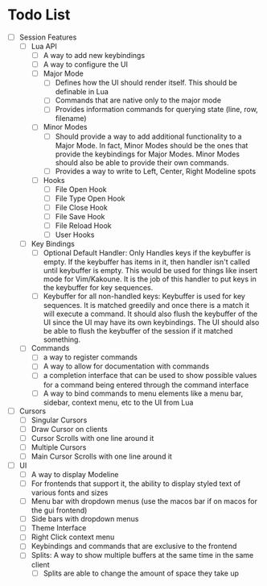 
# Todo List
- [ ] Session Features
	- [ ] Lua API
		- [ ] A way to add new keybindings
		- [ ] A way to configure the UI
		- [ ] Major Mode
			- [ ] Defines how the UI should render itself. This should be definable in Lua
			- [ ] Commands that are native only to the major mode
			- [ ] Provides information commands for querying state (line, row, filename)
		- [ ] Minor Modes
			- [ ] Should provide a way to add additional functionality to a Major Mode. In fact, Minor Modes should be the ones that provide the keybindings for Major Modes. Minor Modes should also be able to provide their own commands.
			- [ ] Provides a way to write to Left, Center, Right Modeline spots
		- [ ] Hooks
			- [ ] File Open Hook
			- [ ] File Type Open Hook
			- [ ] File Close Hook
			- [ ] File Save Hook
			- [ ] File Reload Hook
			- [ ] User Hooks
	- [ ] Key Bindings
		- [ ] Optional Default Handler: Only Handles keys if the keybuffer is empty. If the keybuffer has items in it, then handler isn't called until keybuffer is empty. This would be used for things like insert mode for Vim/Kakoune. It is the job of this handler to put keys in the keybuffer for key sequences.
		- [ ] Keybuffer for all non-handled keys: Keybuffer is used for key sequences. It is matched greedily and once there is a match it will execute a command. It should also flush the keybuffer of the UI since the UI may have its own keybindings. The UI should also be able to flush the keybuffer of the session if it matched something.
	- [ ] Commands
		- [ ] a way to register commands
		- [ ] A way to allow for documentation with commands
		- [ ] a completion interface that can be used to show possible values for a command being entered through the command interface
		- [ ] A way to bind commands to menu elements like a menu bar, sidebar, context menu, etc to the UI from Lua
- [ ] Cursors
	- [ ] Singular Cursors
	- [ ] Draw Cursor on clients
	- [ ] Cursor Scrolls with one line around it
	- [ ] Multiple Cursors
	- [ ] Main Cursor Scrolls with one line around it
- [ ] UI
	- [ ] A way to display Modeline
	- [ ] For frontends that support it, the ability to display styled text of various fonts and sizes
	- [ ] Menu bar with dropdown menus (use the macos bar if on macos for the gui frontend)
	- [ ] Side bars with dropdown menus
	- [ ] Theme Interface
	- [ ] Right Click context menu
	- [ ] Keybindings and commands that are exclusive to the frontend
	- [ ] Splits: A way to show multiple buffers at the same time in the same client
		- [ ] Splits are able to change the amount of space they take up
